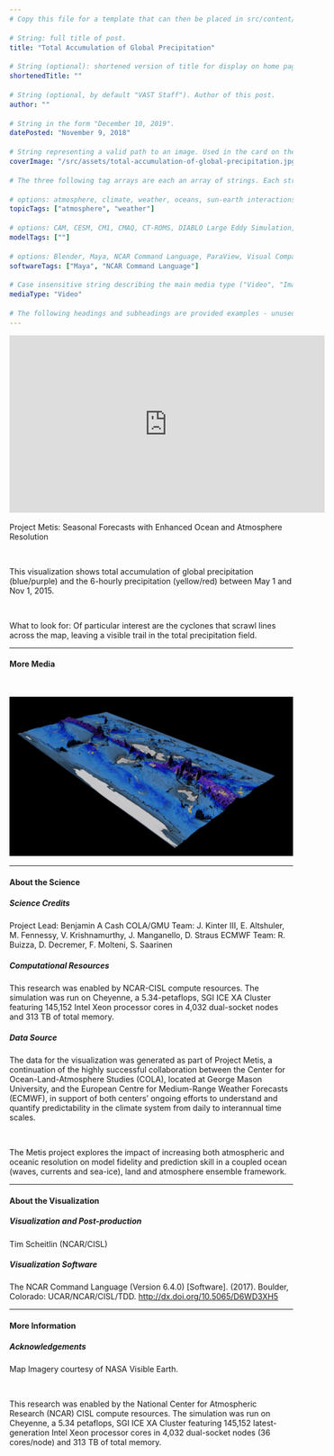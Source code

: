 ```yaml
---
# Copy this file for a template that can then be placed in src/content/visualizations. The name of this file will be used as the URL for the post.

# String: full title of post.
title: "Total Accumulation of Global Precipitation"

# String (optional): shortened version of title for display on home page in card.
shortenedTitle: ""

# String (optional, by default "VAST Staff"). Author of this post.
author: ""

# String in the form "December 10, 2019".
datePosted: "November 9, 2018" 

# String representing a valid path to an image. Used in the card on the main page. Likely to be in the form "/src/assets/..." for images located in src/assets.
coverImage: "/src/assets/total-accumulation-of-global-precipitation.jpg"

# The three following tag arrays are each an array of strings. Each string (case insensitive) represents a filter from the front page. Tags that do not correspond to a current filter will be ignored for filtering.

# options: atmosphere, climate, weather, oceans, sun-earth interactions, fire dynamics, solid earth, recent publications, experimental technologies
topicTags: ["atmosphere", "weather"]

# options: CAM, CESM, CM1, CMAQ, CT-ROMS, DIABLO Large Eddy Simulation, HRRR, HWRF, MPAS, SIMA, WACCM, WRF
modelTags: [""]

# options: Blender, Maya, NCAR Command Language, ParaView, Visual Comparator, VAPOR
softwareTags: ["Maya", "NCAR Command Language"]

# Case insensitive string describing the main media type ("Video", "Image", "App", etc). This is displayed in the post heading as a small tag above the title.
mediaType: "Video"

# The following headings and subheadings are provided examples - unused ones can be deleted. All Markdown content below will be rendered in the frontend.
---
```


<iframe width="560" height="315" src="https://www.youtube.com/embed/xAZ1SuZ8Uwc?si=favZ562B2eitfp7W" title="YouTube video player" frameborder="0" allow="accelerometer; autoplay; clipboard-write; encrypted-media; gyroscope; picture-in-picture; web-share" referrerpolicy="strict-origin-when-cross-origin" allowfullscreen></iframe>

Project Metis: Seasonal Forecasts with Enhanced Ocean and Atmosphere Resolution

<br />

This visualization shows total accumulation of global precipitation (blue/purple) and the 6-hourly precipitation (yellow/red) between May 1 and Nov 1, 2015.

<br />

What to look for: Of particular interest are the cyclones that scrawl lines across the map, leaving a visible trail in the total precipitation field.

___

#### More Media

<br />

![Total Accumulation of Global Precipitation](../../assets/total-accumulation-of-global-precipitation.jpg)

___

#### About the Science

##### Science Credits

Project Lead: Benjamin A Cash
COLA/GMU Team: J. Kinter III, E. Altshuler, M. Fennessy, V. Krishnamurthy, J. Manganello, D. Straus
ECMWF Team: R. Buizza, D. Decremer, F. Molteni, S. Saarinen

##### Computational Resources

This research was enabled by NCAR-CISL compute resources.  The simulation was run on Cheyenne, a 5.34-petaflops, SGI ICE XA Cluster featuring 145,152 Intel Xeon processor cores in 4,032 dual-socket nodes and 313 TB of total memory.

##### Data Source

The data for the visualization was generated as part of Project Metis, a continuation of the highly successful collaboration between the Center for Ocean-Land-Atmosphere Studies (COLA), located at George Mason University, and the European Centre for Medium-Range Weather Forecasts (ECMWF), in support of both centers’ ongoing efforts to understand and quantify predictability in the climate system from daily to interannual time scales.

<br />

The Metis project explores the impact of increasing both atmospheric and oceanic resolution on model fidelity and prediction skill in a coupled ocean (waves, currents and sea-ice), land and atmosphere ensemble framework.

___

#### About the Visualization

##### Visualization and Post-production

Tim Scheitlin (NCAR/CISL)

##### Visualization Software

The NCAR Command Language (Version 6.4.0) [Software]. (2017).
Boulder, Colorado: UCAR/NCAR/CISL/TDD. http://dx.doi.org/10.5065/D6WD3XH5

___

#### More Information

##### Acknowledgements

Map Imagery courtesy of NASA Visible Earth.

<br />

This research was enabled by the National Center for Atmospheric Research (NCAR) CISL compute resources. The simulation was run on Cheyenne, a 5.34 petaflops, SGI ICE XA Cluster featuring 145,152 latest-generation Intel Xeon processor cores in 4,032 dual-socket nodes (36 cores/node) and 313 TB of total memory.